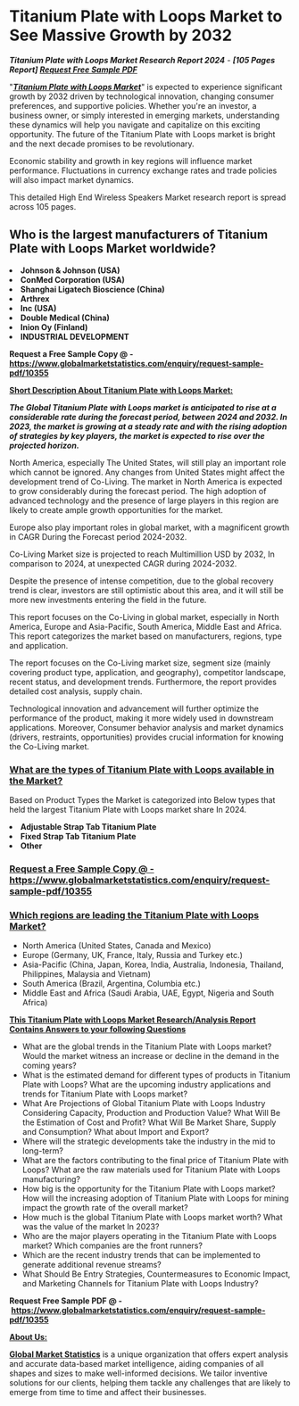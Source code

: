 <h1>Titanium Plate with Loops Market to See Massive Growth by 2032</h1><p><em><strong>Titanium Plate with Loops Market Research Report 2024</strong></em>&nbsp;-&nbsp;<em><strong>[105 Pages Report] </strong></em><em><strong><a href="https://www.globalmarketstatistics.com/enquiry/request-sample-pdf/10355">Request Free Sample PDF</a></strong></em></p><p>"<a style="font-style: italic; font-weight: bold;" href="https://www.globalmarketstatistics.com/market-reports/titanium-plate-with-loops-market-10355">Titanium Plate with Loops Market</a>" is expected to experience significant growth by 2032 driven by technological innovation, changing consumer preferences, and supportive policies. Whether you're an investor, a business owner, or simply interested in emerging markets, understanding these dynamics will help you navigate and capitalize on this exciting opportunity. The future of the&nbsp;Titanium Plate with Loops market is bright and the next decade promises to be revolutionary.</p><p>Economic stability and growth in key regions will influence market performance. Fluctuations in currency exchange rates and trade policies will also impact market dynamics.</p><p>This detailed&nbsp;High End Wireless Speakers Market research report is spread across 105 pages.</p><h2><strong>Who is the largest manufacturers of Titanium Plate with Loops Market worldwide?</strong></h2><p><strong><li>Johnson & Johnson (USA)<li>ConMed Corporation (USA)<li>Shanghai Ligatech Bioscience (China)<li>Arthrex<li>Inc (USA)<li>Double Medical (China)<li>Inion Oy (Finland)<li>INDUSTRIAL DEVELOPMENT</strong></p><p><strong>Request a Free Sample Copy @ - <a href="https://www.globalmarketstatistics.com/enquiry/request-sample-pdf/10355">https://www.globalmarketstatistics.com/enquiry/request-sample-pdf/10355</a></strong></p><p><strong><u>Short Description About Titanium Plate with Loops Market:</u></strong></p><p><strong><em>The Global Titanium Plate with Loops market is anticipated to rise at a considerable rate during the forecast period, between 2024 and 2032. In 2023, the market is growing at a steady rate and with the rising adoption of strategies by key players, the market is expected to rise over the projected horizon.</em></strong></p><p>North America, especially The United States, will still play an important role which cannot be ignored. Any changes from United States might affect the development trend of Co-Living. The market in North America is expected to grow considerably during the forecast period. The high adoption of advanced technology and the presence of large players in this region are likely to create ample growth opportunities for the market.</p><p>Europe also play important roles in global market, with a magnificent growth in CAGR During the Forecast period 2024-2032.</p><p>Co-Living Market size is projected to reach Multimillion USD by 2032, In comparison to 2024, at unexpected CAGR during 2024-2032.</p><p>Despite the presence of intense competition, due to the global recovery trend is clear, investors are still optimistic about this area, and it will still be more new investments entering the field in the future.</p><p>This report focuses on the Co-Living in global market, especially in North America, Europe and Asia-Pacific, South America, Middle East and Africa. This report categorizes the market based on manufacturers, regions, type and application.</p><p>The report focuses on the Co-Living market size, segment size (mainly covering product type, application, and geography), competitor landscape, recent status, and development trends. Furthermore, the report provides detailed cost analysis, supply chain.</p><p>Technological innovation and advancement will further optimize the performance of the product, making it more widely used in downstream applications. Moreover, Consumer behavior analysis and market dynamics (drivers, restraints, opportunities) provides crucial information for knowing the Co-Living market.</p><h3 class="rank-math-question "><span style="text-decoration: underline;">What are the types of Titanium Plate with Loops available in the Market?</span></h3><p>Based on Product Types the Market is categorized into Below types that held the largest Titanium Plate with Loops market share In 2024.</p><p><strong><li>Adjustable Strap Tab Titanium Plate<li>Fixed Strap Tab Titanium Plate<li>Other</strong></p><h3 class="rank-math-question "><span style="text-decoration: underline;">Request a Free Sample Copy @ - <a href="https://www.globalmarketstatistics.com/enquiry/request-sample-pdf/10355">https://www.globalmarketstatistics.com/enquiry/request-sample-pdf/10355</a></span></h3><h3 class="rank-math-question "><span style="text-decoration: underline;">Which regions are leading the Titanium Plate with Loops Market?</span></h3><ul><li>North America (United States, Canada and Mexico)</li><li>Europe (Germany, UK, France, Italy, Russia and Turkey etc.)</li><li>Asia-Pacific (China, Japan, Korea, India, Australia, Indonesia, Thailand, Philippines, Malaysia and Vietnam)</li><li>South America (Brazil, Argentina, Columbia etc.)</li><li>Middle East and Africa (Saudi Arabia, UAE, Egypt, Nigeria and South Africa)</li></ul><p><strong><u>This Titanium Plate with Loops Market Research/Analysis Report Contains Answers to your following Questions</u></strong></p><ul><li>What are the global trends in the Titanium Plate with Loops market? Would the market witness an increase or decline in the demand in the coming years?</li><li>What is the estimated demand for different types of products in Titanium Plate with Loops? What are the upcoming industry applications and trends for Titanium Plate with Loops market?</li><li>What Are Projections of Global Titanium Plate with Loops Industry Considering Capacity, Production and Production Value? What Will Be the Estimation of Cost and Profit? What Will Be Market Share, Supply and Consumption? What about Import and Export?</li><li>Where will the strategic developments take the industry in the mid to long-term?</li><li>What are the factors contributing to the final price of Titanium Plate with Loops? What are the raw materials used for Titanium Plate with Loops manufacturing?</li><li>How big is the opportunity for the Titanium Plate with Loops market? How will the increasing adoption of Titanium Plate with Loops for mining impact the growth rate of the overall market?</li><li>How much is the global Titanium Plate with Loops market worth? What was the value of the market In 2023?</li><li>Who are the major players operating in the Titanium Plate with Loops market? Which companies are the front runners?</li><li>Which are the recent industry trends that can be implemented to generate additional revenue streams?</li><li>What Should Be Entry Strategies, Countermeasures to Economic Impact, and Marketing Channels for Titanium Plate with Loops Industry?</li></ul><p><strong>Request Free Sample PDF @ -&nbsp;<a href="https://www.globalmarketstatistics.com/enquiry/request-sample-pdf/10355">https://www.globalmarketstatistics.com/enquiry/request-sample-pdf/10355</a></strong></p><p><strong><u>About Us:</u></strong></p><p><strong><a href="https://www.globalmarketstatistics.com/">Global Market Statistics</a></strong> is a unique organization that offers expert analysis and accurate data-based market intelligence, aiding companies of all shapes and sizes to make well-informed decisions. We tailor inventive solutions for our clients, helping them tackle any challenges that are likely to emerge from time to time and affect their businesses.</p>
